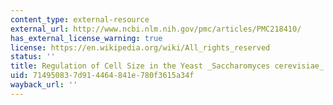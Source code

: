 ```yaml
---
content_type: external-resource
external_url: http://www.ncbi.nlm.nih.gov/pmc/articles/PMC218410/
has_external_license_warning: true
license: https://en.wikipedia.org/wiki/All_rights_reserved
status: ''
title: Regulation of Cell Size in the Yeast _Saccharomyces cerevisiae_
uid: 71495083-7d91-4464-841e-780f3615a34f
wayback_url: ''
---
```

